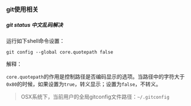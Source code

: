 ### git使用相关

##### git status 中文乱码解决
运行如下shell命令设置：
```
git config --global core.quotepath false
```
解释：

`core.quotepath`的作用是控制路径是否编码显示的选项。当路径中的字符大于`0x80`的时候，如果设置为`true`，转义显示；设置为`false`，不转义。

> OSX系统下，当前用户的全局gitconfig文件路径：`~/.gitconfig`
